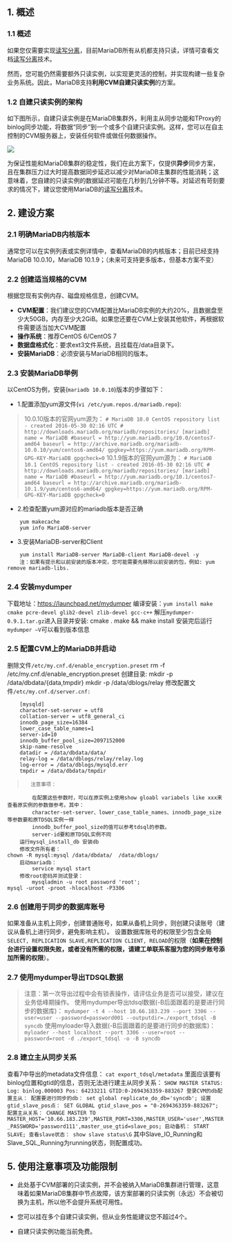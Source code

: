 ## 1. 概述
### 1.1 概述
如果您仅需要实现[读写分离](https://intl.cloud.tencent.com/document/product/237/35409)，目前MariaDB所有从机都支持只读，详情可查看文档[读写分离](https://intl.cloud.tencent.com/document/product/237/35409)技术。

然而，您可能仍然需要额外只读实例，以实现更灵活的控制，并实现构建一些复杂业务系统。因此，MariaDB支持**利用CVM自建只读实例**的方案。

### 1.2 自建只读实例的架构
如下图所示，自建只读实例是在MariaDB集群外，利用主从同步功能和TProxy的binlog同步功能，将数据“同步”到一个或多个自建只读实例。这样，您可以在自主控制的CVM服务器上，安装任何软件或做任何数据操作。

![](https://main.qcloudimg.com/raw/09abd1b99744f4224ffe9bd18769cba4.png)

为保证性能和MariaDB集群的稳定性，我们在此方案下，仅提供**异步**同步方案，且在集群压力过大时提高数据同步延迟以减少对MariaDB主集群的性能消耗；这意味着，您自建的只读实例的数据延迟可能在几秒到几分钟不等。对延迟有苛刻要求的情况下，建议您使用MariaDB的[读写分离](https://intl.cloud.tencent.com/document/product/237/35409)技术。

## 2. 建设方案
### 2.1 明确MariaDB内核版本
通常您可以在实例列表或实例详情中，查看MariaDB的内核版本；目前已经支持MariaDB 10.0.10，MariaDB 10.1.9；（未来可支持更多版本，但基本方案不变）
 
### 2.2 创建适当规格的CVM
根据您现有实例内存、磁盘规格信息，创建CVM。
	
- **CVM配置**：我们建议您的CVM配置比MariaDB实例的大约20%，且数据盘至少大50GB，内存至少大2GiB。如果您还要在CVM上安装其他软件，再根据软件需要适当加大CVM配置
- **操作系统**：推荐CentOS 6/CentOS 7
- **数据盘格式化**：要求ext3文件系统，且挂载在/data目录下。
- **安装MariaDB**：必须安装与MariaDB相同的版本。

### 2.3 安装MariaDB举例
以CentOS为例，安装(`mariadb 10.0.10`)版本的步骤如下：
	
- 1.配置添加yum源文件(`vi /etc/yum.repos.d/mariadb.repo`):

> 10.0.10版本的官网yum源为：
	```
	# MariaDB 10.0 CentOS repository list - created 2016-05-30 02:16 UTC
	# http://downloads.mariadb.org/mariadb/repositories/
	[mariadb]
	name = MariaDB
	#baseurl = http://yum.mariadb.org/10.0/centos7-amd64
	baseurl = http://archive.mariadb.org/mariadb-10.0.10/yum/centos6-amd64/
	gpgkey=https://yum.mariadb.org/RPM-GPG-KEY-MariaDB
	gpgcheck=0
	```
> 10.1.9版本的官网yum源为：
	```
	# MariaDB 10.1 CentOS repository list - created 2016-05-30 02:16 UTC
	# http://downloads.mariadb.org/mariadb/repositories/
	[mariadb]
	name = MariaDB
	#baseurl = http://yum.mariadb.org/10.1/centos7-amd64
	baseurl = http://archive.mariadb.org/mariadb-10.1.9/yum/centos6-amd64/
	gpgkey=https://yum.mariadb.org/RPM-GPG-KEY-MariaDB
	gpgcheck=0
	```

- 2.检查配置yum源对应的mariadb版本是否正确

```
	yum makecache
	yum info MariaDB-server
```

- 3.安装MariaDB-server和Client


```
	yum install MariaDB-server MariaDB-client MariaDB-devel -y
	注：如果有提示和以前安装的版本冲突，您可能需要先移除以前安装的包，例如: yum remove mariadb-libs.
```

### 2.4 安装mydumper

下载地址：https://launchpad.net/mydumper
编译安装：`yum install make cmake pcre-devel glib2-devel zlib-devel gcc-c++`
解压`mydumper-0.9.1.tar.gz`进入目录并安装:
	cmake . 
	make && make install
安装完后运行`mydumper –V`可以看到版本信息

### 2.5 配置CVM上的MariaDB并启动

删除文件`/etc/my.cnf.d/enable_encryption.preset`
	rm -f /etc/my.cnf.d/enable_encryption.preset
创建目录:
	mkdir -p /data/dbdata/{data,tmpdir}
	mkdir -p /data/dblogs/relay
修改配置文件`/etc/my.cnf.d/server.cnf:`
```
	[mysqld]
	character-set-server = utf8
	collation-server = utf8_general_ci
	innodb_page_size=16384
	lower_case_table_names=1
	server-id=10
	innodb_buffer_pool_size=2097152000
	skip-name-resolve
	datadir = /data/dbdata/data/
	relay-log = /data/dblogs/relay/relay.log
	log-error = /data/dblogs/mysqld.err
	tmpdir = /data/dbdata/tmpdir
```

>		注意事项：
			在配置这些参数时，可以在原实例上使用show gloabl variabels like xxx来查看原实例的参数做参考。其中：
			character-set-server、lower_case_table_names、innodb_page_size等参数要和原TDSQL实例一样
			innodb_buffer_pool_size的值可以参考tdsql的参数。
			server-id要和原TDSQL实例不同
		运行mysql_install_db 安装db
		修改文件所有者：
	chown -R mysql:mysql /data/dbdata/  /data/dblogs/
		启动mariadb：
			service mysql start
		修改root密码并测试登录：
			mysqladmin -u root password 'root';
	mysql -uroot -proot -hlocalhost -P3306


### 2.6 创建用于同步的数据库账号

如果准备从主机上同步，创建普通账号，如果从备机上同步，则创建只读账号（建议从备机上进行同步，避免影响主机）。
设置数据库账号的权限至少包含全局`SELECT, REPLICATION SLAVE,REPLICATION CLIENT, RELOAD`的权限（**如果在控制台进行设置权限失败，或者没有所需的权限，请建工单联系客服为您的同步账号添加所需的权限**）。

### 2.7 使用mydumper导出TDSQL数据

>注意：第一次导出过程中会有锁表操作，请评估业务是否可以接受，建议在业务低峰期操作。
使用mydumper导出tdsql数据(-B后面跟着的是要进行同步的数据库)：
	`mydumper -t 4 --host 10.66.183.239 --port 3306 --user=user --password=password001 --outputdir=./export_tdsql -B syncdb`
	使用myloader导入数据(-B后面跟着的是要进行同步的数据库)：
`myloader --host localhost --port 3306 --user=root --password=root -d ./export_tdsql -o -B syncdb`


### 2.8 建立主从同步关系
查看7中导出的metadata文件信息：
	`cat export_tdsql/metadata`
里面应该要有binlog位置和gtid的信息，否则无法进行建主从同步关系：
	```
	SHOW MASTER STATUS:
	Log: binlog.000003
	Pos: 64233211
		GTID:0-2694363359-883267
登录CVM的db配置主从：
		配置要进行同步的db：
			set global replicate_do_db='syncdb';
		设置gtid_slave_pos点：
	SET GLOBAL gtid_slave_pos = "0-2694363359-883267";
	配置主从关系：
	CHANGE MASTER TO 	MASTER_HOST='10.66.183.239',MASTER_PORT=3306,MASTER_USER='user',MASTER_PASSWORD='password111',master_use_gtid=slave_pos;
	启动备机：
	START SLAVE;
	查看slave状态：
	show slave status\G
	```
其中Slave_IO_Running和Slave_SQL_Running为running状态，则配置成功。

## 5. 使用注意事项及功能限制

- 此处基于CVM部署的只读实例，并不会被纳入MariaDB集群进行管理，这意味着如果MariaDB集群中节点故障，该方案部署的只读实例（永远）不会被切换为主机，所以他不会提升系统可用性。

- 您可以挂在多个自建只读实例，但从业务性能建议您不超过4个。

- 自建只读实例功能当前免费。

